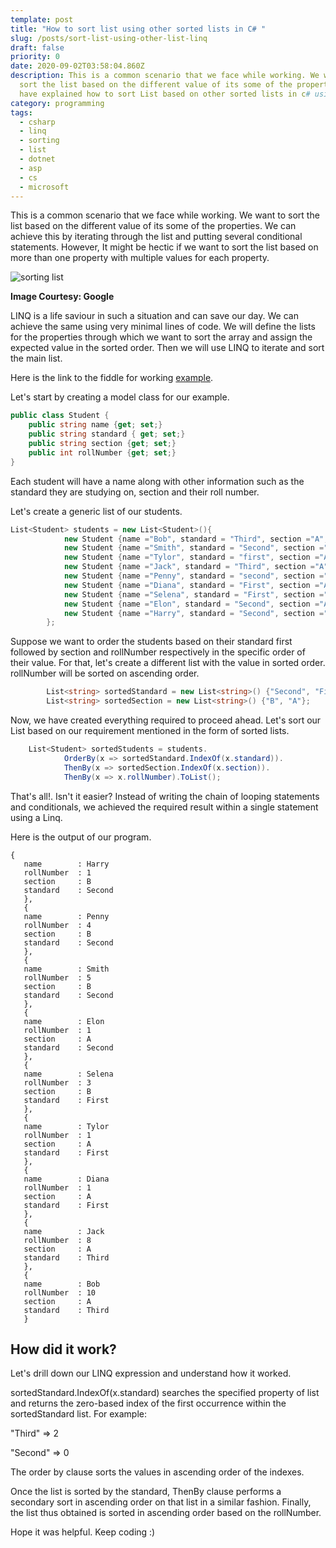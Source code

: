 ```yaml
---
template: post
title: "How to sort list using other sorted lists in C# "
slug: /posts/sort-list-using-other-list-linq
draft: false
priority: 0
date: 2020-09-02T03:58:04.860Z
description: This is a common scenario that we face while working. We want to
  sort the list based on the different value of its some of the properties. I
  have explained how to sort List based on other sorted lists in c# using LINQ
category: programming
tags:
  - csharp
  - linq
  - sorting
  - list
  - dotnet
  - asp
  - cs
  - microsoft
---
```

This is a common scenario that we face while working. We want to sort the list based on the different value of its some of the properties. We can achieve this by iterating through the list and putting several conditional statements. However, It might be hectic if we want to sort the list based on more than one property with multiple values for each property.

![sorting list](/media/sort.jpg "Sorting")

**Image Courtesy: Google** 

LINQ is a life saviour in such a situation and can save our day. We can achieve the same using very minimal lines of code. We will define the lists for the properties through which we want to sort the array and assign the expected value in the sorted order. Then we will use LINQ to iterate and sort the main list.

Here is the link to the fiddle for working [example](https://dotnetfiddle.net/cFQUGA).

Let's start by creating a model class for our example.



```csharp
public class Student {
	public string name {get; set;}
	public string standard { get; set;}
	public string section {get; set;}
	public int rollNumber {get; set;}
}
```

Each student will have a name along with other information such as the standard they are studying on, section and their roll number.

Let's create a generic list of our students.

```csharp
List<Student> students = new List<Student>(){
			new Student {name ="Bob", standard = "Third", section ="A", rollNumber=10},
			new Student {name ="Smith", standard = "Second", section ="B", rollNumber=5},
			new Student {name ="Tylor", standard = "first", section ="A", rollNumber=1},
			new Student {name ="Jack", standard = "Third", section ="A", rollNumber=8},
			new Student {name ="Penny", standard = "second", section ="B", rollNumber=4},
			new Student {name ="Diana", standard = "First", section ="A", rollNumber=1},
			new Student {name ="Selena", standard = "First", section ="B", rollNumber=3},
            new Student {name ="Elon", standard = "Second", section ="A", rollNumber=1},
			new Student {name ="Harry", standard = "Second", section ="B", rollNumber=1},
		};
```

Suppose we want to order the students based on their standard first followed by section and rollNumber respectively in the specific order of their value. For that, let's create a different list with the value in sorted order. rollNumber will be sorted on ascending order.

```csharp
		List<string> sortedStandard = new List<string>() {"Second", "First", "Third"};
		List<string> sortedSection = new List<string>() {"B", "A"};
```

Now, we have created everything required to proceed ahead. Let's sort our List based on our requirement mentioned in the form of sorted lists.

```csharp
	List<Student> sortedStudents = students.
			OrderBy(x => sortedStandard.IndexOf(x.standard)).
			ThenBy(x => sortedSection.IndexOf(x.section)).
			ThenBy(x => x.rollNumber).ToList();
```

That's all!. Isn't it easier? Instead of writing the chain of looping statements and conditionals, we achieved the required result within a single statement using a Linq. 

Here is the output of our program.

```
{
   name        : Harry
   rollNumber  : 1
   section     : B
   standard    : Second
   },
   {
   name        : Penny
   rollNumber  : 4
   section     : B
   standard    : Second
   },
   {
   name        : Smith
   rollNumber  : 5
   section     : B
   standard    : Second
   },
   {
   name        : Elon
   rollNumber  : 1
   section     : A
   standard    : Second
   },
   {
   name        : Selena
   rollNumber  : 3
   section     : B
   standard    : First
   },
   {
   name        : Tylor
   rollNumber  : 1
   section     : A
   standard    : First
   },
   {
   name        : Diana
   rollNumber  : 1
   section     : A
   standard    : First
   },
   {
   name        : Jack
   rollNumber  : 8
   section     : A
   standard    : Third
   },
   {
   name        : Bob
   rollNumber  : 10
   section     : A
   standard    : Third
   }   
```

## How did it work?

Let's drill down our LINQ expression and understand how it worked.

sortedStandard.IndexOf(x.standard) searches the specified property of list and returns the zero-based index of the first occurrence within the sortedStandard list. For example:

"Third" => 2

"Second" => 0

The order by clause sorts the values in ascending order of the indexes.

Once the list is sorted by the standard, ThenBy clause performs a secondary sort in ascending order on that list in a similar fashion. Finally, the list thus obtained is sorted in ascending order based on the rollNumber.

Hope it was helpful. Keep coding :)